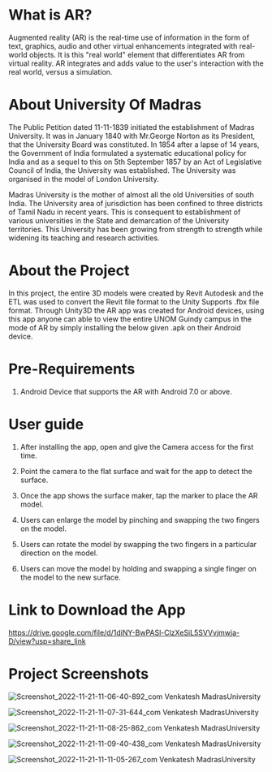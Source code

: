 # What is AR?
Augmented reality (AR) is the real-time use of information in the form of text, graphics, audio and other virtual enhancements integrated with real-world objects. It is this "real world" element that differentiates AR from virtual reality. AR integrates and adds value to the user's interaction with the real world, versus a simulation.

# About University Of Madras
The Public Petition dated 11-11-1839 initiated the establishment of Madras University. It was in January 1840 with Mr.George Norton as its President, that the University Board was constituted. In 1854 after a lapse of 14 years, the Government of India formulated a systematic educational policy for India and as a sequel to this on 5th September 1857 by an Act of Legislative Council of India, the University was established. The University was organised in the model of London University.

Madras University is the mother of almost all the old Universities of south India. The University area of jurisdiction has been confined to three districts of Tamil Nadu in recent years. This is consequent to establishment of various universities in the State and demarcation of the University territories. This University has been growing from strength to strength while widening its teaching and research activities.

# About the Project
In this project, the entire 3D models were created by Revit Autodesk and the ETL was used to convert the Revit file format to the Unity Supports .fbx file format. Through Unity3D the AR app was created for Android devices, using this app anyone can able to view the entire UNOM Guindy campus in the mode of AR by simply installing the below given .apk on their Android device.

# Pre-Requirements
1. Android Device that supports the AR with Android 7.0 or above.

# User guide
1. After installing the app, open and give the Camera access for the first time.

2. Point the camera to the flat surface and wait for the app to detect the surface.

3. Once the app shows the surface maker, tap the marker to place the AR model.

4. Users can enlarge the model by pinching and swapping the two fingers on the model.

5. Users can rotate the model by swapping the two fingers in a particular direction on the model.

6. Users can move the model by holding and swapping a single finger on the model to the new surface.

# Link to Download the App
https://drive.google.com/file/d/1diNY-BwPASl-ClzXeSiL5SVVvjmwja-D/view?usp=share_link

# Project Screenshots
![Screenshot_2022-11-21-11-06-40-892_com Venkatesh MadrasUniversity](https://user-images.githubusercontent.com/90943529/202988654-adccc8df-8f8a-4ddd-9c36-3f8556a4cbaf.jpg)

![Screenshot_2022-11-21-11-07-31-644_com Venkatesh MadrasUniversity](https://user-images.githubusercontent.com/90943529/202988656-a90a224f-bced-405e-b202-553a16cdded2.jpg)

![Screenshot_2022-11-21-11-08-25-862_com Venkatesh MadrasUniversity](https://user-images.githubusercontent.com/90943529/202988662-a7a00e0d-a289-4d68-8a76-882687d058ac.jpg)

![Screenshot_2022-11-21-11-09-40-438_com Venkatesh MadrasUniversity](https://user-images.githubusercontent.com/90943529/202988669-57f6b13e-54d7-4efe-9966-5c45bf2ee7bd.jpg)

![Screenshot_2022-11-21-11-11-05-267_com Venkatesh MadrasUniversity](https://user-images.githubusercontent.com/90943529/202988673-dcb3b47f-d3a9-44da-be0d-3439a43953aa.jpg)

